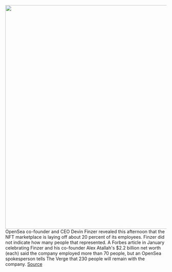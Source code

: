 <img src='https://cdn.vox-cdn.com/thumbor/5mpPooQr2Y2_ldcn_xBlh0Bo1WQ=/0x0:2040x1360/1200x800/filters:focal(857x517:1183x843)/cdn.vox-cdn.com/uploads/chorus_image/image/71119159/acastro_220215_STK007_0005.0.jpg' width='700px' /><br/>
OpenSea co-founder and CEO Devin Finzer revealed this afternoon that the NFT marketplace is laying off about 20 percent of its employees. Finzer did not indicate how many people that represented. A Forbes article in January celebrating Finzer and his co-founder Alex Atallah's $2.2 billion net worth (each) said the company employed more than 70 people, but an OpenSea spokesperson tells The Verge that 230 people will remain with the company.
<a href='https://www.theverge.com/2022/7/14/23219076/opensea-nft-layoffs-web3-crypto'> Source <a/>